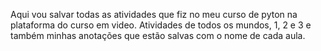 Aqui vou salvar todas as atividades que fiz no meu curso de pyton na plataforma do curso em video.
Atividades de todos os mundos, 1, 2 e 3 e também minhas anotações que estão salvas com o nome de cada aula.

